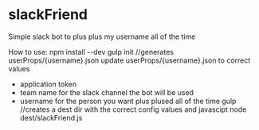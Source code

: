 # slackFriend
Simple slack bot to plus plus my username all of the time

How to use:
npm install --dev
gulp init //generates userProps/{username}.json
update userProps/{username}.json to correct values
* application token
* team name for the slack channel the bot will be used
* username for the person you want plus plused all of the time
gulp //creates a dest dir with the correct config values and javascipt
node dest/slackFriend.js
